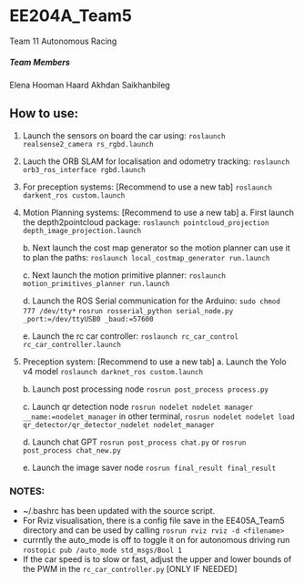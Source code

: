 # EE204A_Team5
Team 11 Autonomous Racing



##### Team Members
Elena
Hooman
Haard
Akhdan
Saikhanbileg

## How to use: 
1. Launch the sensors on board the car using: 
    `roslaunch realsense2_camera rs_rgbd.launch`

2. Lauch the ORB SLAM for localisation and odometry tracking:
    `roslaunch orb3_ros_interface rgbd.launch`

3. For preception systems: [Recommend to use a new tab]
    `roslaunch darkent_ros custom.launch`

4. Motion Planning systems: [Recommend to use a new tab]
    a. First launch the depth2pointcloud package: 
     `roslaunch pointcloud_projection depth_image_projection.launch`

    b. Next launch the cost map generator so the motion planner can use it to plan the paths: 
     `roslaunch local_costmap_generator run.launch`

    c. Next launch the motion primitive planner: 
     `roslaunch motion_primitives_planner run.launch`

    d. Launch the ROS Serial communication for the Arduino: 
     `sudo chmod 777 /dev/tty*`
     `rosrun rosserial_python serial_node.py _port:=/dev/ttyUSB0 _baud:=57600`

    e. Launch the rc car controller: 
     `roslaunch rc_car_control rc_car_controller.launch`

5. Preception system: [Recommend to use a new tab]
    a. Launch the Yolo v4 model 
     `roslaunch darknet_ros custom.launch`

    b. Launch post processing node
      `rosrun post_process process.py`

    c. Launch qr detection node
      `rosrun nodelet nodelet manager __name:=nodelet_manager`
      in other terminal,
      `rosrun nodelet nodelet load qr_detector/qr_detector_nodelet nodelet_manager`

    d. Launch chat GPT
      `rosrun post_process chat.py`
      or
      `rosrun post_process chat_new.py`

    e. Launch the image saver node
     `rosrun final_result final_result`
    

### NOTES: 
* ~/.bashrc has been updated with the source script.
* For Rviz visualisation, there is a config file save in the EE405A_Team5 directory and can be used by calling `rosrun rviz rviz -d <filename>`
* currntly the auto_mode is off to toggle it on for autonomous driving run `rostopic pub /auto_mode std_msgs/Bool 1`
* If the car speed is to slow or fast, adjust the upper and lower bounds of the PWM in the `rc_car_controller.py` [ONLY IF NEEDED] 
